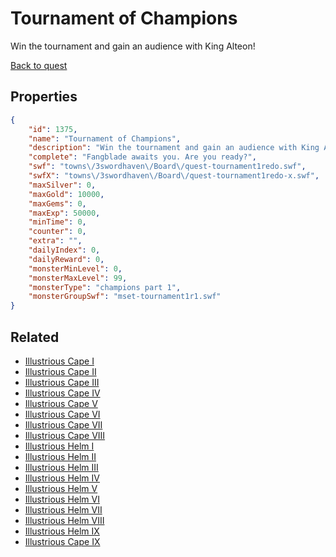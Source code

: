 # Tournament of Champions

Win the tournament and gain an audience with King Alteon!

[Back to quest](../quests.md)

## Properties

```json
{
    "id": 1375,
    "name": "Tournament of Champions",
    "description": "Win the tournament and gain an audience with King Alteon!",
    "complete": "Fangblade awaits you. Are you ready?",
    "swf": "towns\/3swordhaven\/Board\/quest-tournament1redo.swf",
    "swfX": "towns\/3swordhaven\/Board\/quest-tournament1redo-x.swf",
    "maxSilver": 0,
    "maxGold": 10000,
    "maxGems": 0,
    "maxExp": 50000,
    "minTime": 0,
    "counter": 0,
    "extra": "",
    "dailyIndex": 0,
    "dailyReward": 0,
    "monsterMinLevel": 0,
    "monsterMaxLevel": 99,
    "monsterType": "champions part 1",
    "monsterGroupSwf": "mset-tournament1r1.swf"
}
```

## Related

- [Illustrious Cape I](../items/16095-illustrious-cape-i.md)
- [Illustrious Cape II](../items/16096-illustrious-cape-ii.md)
- [Illustrious Cape III](../items/16097-illustrious-cape-iii.md)
- [Illustrious Cape IV](../items/16098-illustrious-cape-iv.md)
- [Illustrious Cape V](../items/16099-illustrious-cape-v.md)
- [Illustrious Cape VI](../items/16100-illustrious-cape-vi.md)
- [Illustrious Cape VII](../items/16101-illustrious-cape-vii.md)
- [Illustrious Cape VIII](../items/16102-illustrious-cape-viii.md)
- [Illustrious Helm I](../items/16103-illustrious-helm-i.md)
- [Illustrious Helm II](../items/16104-illustrious-helm-ii.md)
- [Illustrious Helm III](../items/16105-illustrious-helm-iii.md)
- [Illustrious Helm IV](../items/16106-illustrious-helm-iv.md)
- [Illustrious Helm V](../items/16107-illustrious-helm-v.md)
- [Illustrious Helm VI](../items/16108-illustrious-helm-vi.md)
- [Illustrious Helm VII](../items/16109-illustrious-helm-vii.md)
- [Illustrious Helm VIII](../items/16110-illustrious-helm-viii.md)
- [Illustrious Helm IX](../items/21354-illustrious-helm-ix.md)
- [Illustrious Cape IX](../items/21355-illustrious-cape-ix.md)

